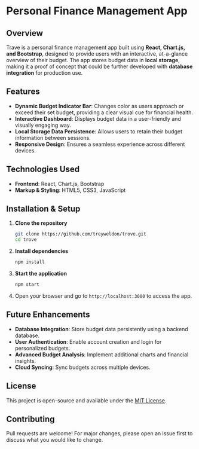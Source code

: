 # Personal Finance Management App

## Overview
Trave is a personal finance management app built using **React, Chart.js, and Bootstrap**, designed to provide users with an interactive, at-a-glance overview of their budget. The app stores budget data in **local storage**, making it a proof of concept that could be further developed with **database integration** for production use.

## Features
- **Dynamic Budget Indicator Bar**: Changes color as users approach or exceed their set budget, providing a clear visual cue for financial health.
- **Interactive Dashboard**: Displays budget data in a user-friendly and visually engaging way.
- **Local Storage Data Persistence**: Allows users to retain their budget information between sessions.
- **Responsive Design**: Ensures a seamless experience across different devices.

## Technologies Used
- **Frontend**: React, Chart.js, Bootstrap
- **Markup & Styling**: HTML5, CSS3, JavaScript

## Installation & Setup
1. **Clone the repository**
   ```sh
   git clone https://github.com/treyweldon/trove.git
   cd trove
   ```
2. **Install dependencies**
   ```sh
   npm install
   ```
3. **Start the application**
   ```sh
   npm start
   ```
4. Open your browser and go to `http://localhost:3000` to access the app.

## Future Enhancements
- **Database Integration**: Store budget data persistently using a backend database.
- **User Authentication**: Enable account creation and login for personalized budgets.
- **Advanced Budget Analysis**: Implement additional charts and financial insights.
- **Cloud Syncing**: Sync budgets across multiple devices.

## License
This project is open-source and available under the [MIT License](LICENSE).

## Contributing
Pull requests are welcome! For major changes, please open an issue first to discuss what you would like to change.


